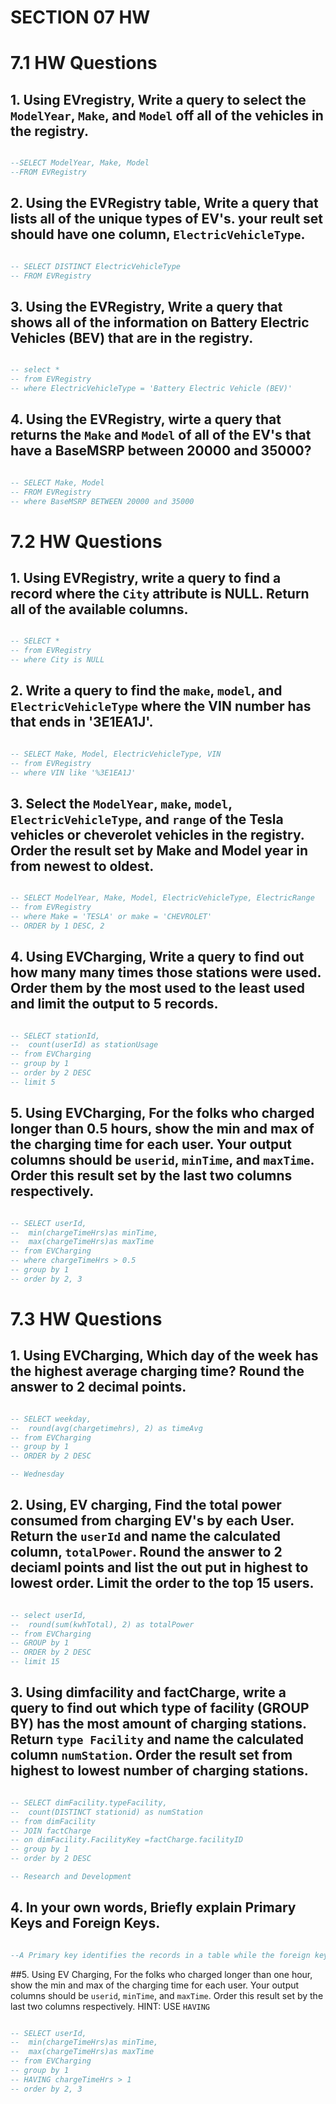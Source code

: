 # SECTION 07 HW 


# 7.1 HW Questions 

## 1. Using EVregistry, Write a query to select the `ModelYear`, `Make`, and `Model` off all of the vehicles in the registry.
```SQL

--SELECT ModelYear, Make, Model
--FROM EVRegistry

```
## 2. Using the EVRegistry table, Write a query that lists all of the unique types of EV's. your reult set should have one column, `ElectricVehicleType`. 
```SQL

-- SELECT DISTINCT ElectricVehicleType
-- FROM EVRegistry 

```
## 3. Using the EVRegistry, Write a query that shows all of the information on Battery Electric Vehicles (BEV) that are in the registry. 
```SQL

-- select *
-- from EVRegistry
-- where ElectricVehicleType = 'Battery Electric Vehicle (BEV)'

```
## 4. Using the EVRegistry, wirte a query that returns the `Make` and `Model` of all of the EV's that have a BaseMSRP between 20000 and 35000?  
```SQL

-- SELECT Make, Model
-- FROM EVRegistry
-- where BaseMSRP BETWEEN 20000 and 35000

```


# 7.2 HW Questions 

## 1. Using EVRegistry, write a query to find a record  where the `City` attribute is NULL. Return all of the available columns. 
```SQL

-- SELECT *
-- from EVRegistry
-- where City is NULL

```
## 2. Write a query to find the `make`, `model`, and `ElectricVehicleType` where the VIN number has  that ends in '3E1EA1J'.
```SQL

-- SELECT Make, Model, ElectricVehicleType, VIN
-- from EVRegistry
-- where VIN like '%3E1EA1J'

```
## 3. Select the `ModelYear`, `make`, `model`, `ElectricVehicleType`, and `range` of the Tesla vehicles or cheverolet vehicles in the registry. Order the result set by Make and Model year in from newest to oldest. 
```SQL

-- SELECT ModelYear, Make, Model, ElectricVehicleType, ElectricRange
-- from EVRegistry
-- where Make = 'TESLA' or make = 'CHEVROLET'
-- ORDER by 1 DESC, 2

```
## 4. Using EVCharging, Write a query to find out how many many times those stations were used. Order them by the most used to the least used and limit the output to 5 records. 
```SQL

-- SELECT stationId, 
-- 	count(userId) as stationUsage
-- from EVCharging
-- group by 1
-- order by 2 DESC
-- limit 5

```
## 5.  Using EVCharging, For the folks who charged longer than 0.5 hours, show the min and max of the charging time for each user. Your output columns should be `userid`, `minTime`, and `maxTime`. Order this result set by the last two columns respectively. 
```SQL

-- SELECT userId,
-- 	min(chargeTimeHrs)as minTime,
-- 	max(chargeTimeHrs)as maxTime
-- from EVCharging
-- where chargeTimeHrs > 0.5
-- group by 1
-- order by 2, 3

```


# 7.3 HW Questions

## 1. Using EVCharging, Which day of the week has the highest average charging time? Round the answer to 2 decimal points.
```SQL

-- SELECT weekday,
-- 	round(avg(chargetimehrs), 2) as timeAvg
-- from EVCharging
-- group by 1
-- ORDER by 2 DESC

-- Wednesday

```
## 2. Using, EV charging, Find the total power consumed from charging EV's by each User. Return the `userId` and name the calculated column, `totalPower`. Round the answer to 2 deciaml points and list the out put in highest to lowest order. Limit the order to the top 15 users. 
```SQL

-- select userId,
-- 	round(sum(kwhTotal), 2) as totalPower
-- from EVCharging
-- GROUP by 1
-- ORDER by 2 DESC
-- limit 15

```
## 3. Using dimfacility and factCharge, write a query to find out which type of facility (GROUP BY) has the most amount of charging stations. Return `type Facility` and name the calculated column `numStation`. Order the result set from highest to lowest number of charging stations.  
```SQL

-- SELECT dimFacility.typeFacility, 
-- 	count(DISTINCT stationid) as numStation
-- from dimFacility
-- JOIN factCharge
-- on dimFacility.FacilityKey =factCharge.facilityID
-- group by 1
-- order by 2 DESC

-- Research and Development

```
## 4. In your own words, Briefly explain Primary Keys and Foreign Keys. 
```SQL

--A Primary key identifies the records in a table while the foreign key helps connect another table with similar record identifiers.

```
##5. Using EV Charging, For the folks who charged longer than one hour, show the min and max of the charging time for each user. Your output columns should be `userid`, `minTime`, and `maxTime`. Order this result set by the last two columns respectively. HINT: USE `HAVING`
```SQL

-- SELECT userId,
-- 	min(chargeTimeHrs)as minTime,
-- 	max(chargeTimeHrs)as maxTime
-- from EVCharging
-- group by 1
-- HAVING chargeTimeHrs > 1
-- order by 2, 3

```


